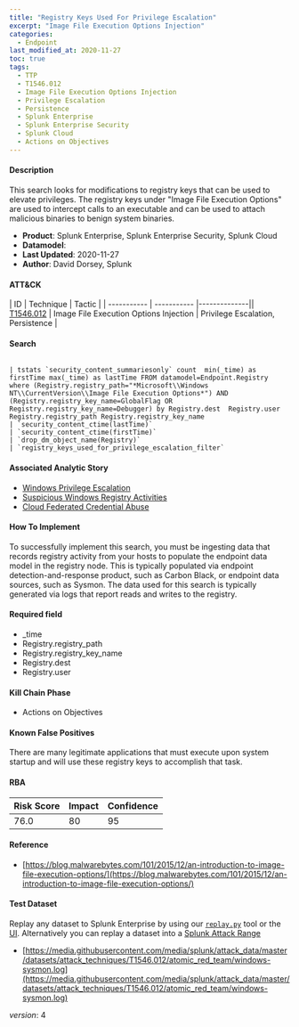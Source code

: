 ```yaml
---
title: "Registry Keys Used For Privilege Escalation"
excerpt: "Image File Execution Options Injection"
categories:
  - Endpoint
last_modified_at: 2020-11-27
toc: true
tags:
  - TTP
  - T1546.012
  - Image File Execution Options Injection
  - Privilege Escalation
  - Persistence
  - Splunk Enterprise
  - Splunk Enterprise Security
  - Splunk Cloud
  - Actions on Objectives
---
```


#### Description

This search looks for modifications to registry keys that can be used to elevate privileges. The registry keys under &#34;Image File Execution Options&#34; are used to intercept calls to an executable and can be used to attach malicious binaries to benign system binaries.

- **Product**: Splunk Enterprise, Splunk Enterprise Security, Splunk Cloud
- **Datamodel**:
- **Last Updated**: 2020-11-27
- **Author**: David Dorsey, Splunk


#### ATT&CK

| ID          | Technique   | Tactic       |
| ----------- | ----------- |--------------|| [T1546.012](https://attack.mitre.org/techniques/T1546/012/) | Image File Execution Options Injection | Privilege Escalation, Persistence |


#### Search

```

| tstats `security_content_summariesonly` count  min(_time) as firstTime max(_time) as lastTime FROM datamodel=Endpoint.Registry where (Registry.registry_path="*Microsoft\\Windows NT\\CurrentVersion\\Image File Execution Options*") AND (Registry.registry_key_name=GlobalFlag OR Registry.registry_key_name=Debugger) by Registry.dest  Registry.user Registry.registry_path Registry.registry_key_name 
| `security_content_ctime(lastTime)`  
| `security_content_ctime(firstTime)` 
| `drop_dm_object_name(Registry)` 
| `registry_keys_used_for_privilege_escalation_filter`
```

#### Associated Analytic Story
* [Windows Privilege Escalation](_stories/windows_privilege_escalation)
* [Suspicious Windows Registry Activities](_stories/suspicious_windows_registry_activities)
* [Cloud Federated Credential Abuse](_stories/cloud_federated_credential_abuse)


#### How To Implement
To successfully implement this search, you must be ingesting data that records registry activity from your hosts to populate the endpoint data model in the registry node. This is typically populated via endpoint detection-and-response product, such as Carbon Black, or endpoint data sources, such as Sysmon. The data used for this search is typically generated via logs that report reads and writes to the registry.

#### Required field
* _time
* Registry.registry_path
* Registry.registry_key_name
* Registry.dest
* Registry.user


#### Kill Chain Phase
* Actions on Objectives


#### Known False Positives
There are many legitimate applications that must execute upon system startup and will use these registry keys to accomplish that task.



#### RBA

| Risk Score  | Impact      | Confidence   |
| ----------- | ----------- |--------------|
| 76.0 | 80 | 95 |



#### Reference

* [https://blog.malwarebytes.com/101/2015/12/an-introduction-to-image-file-execution-options/](https://blog.malwarebytes.com/101/2015/12/an-introduction-to-image-file-execution-options/)



#### Test Dataset
Replay any dataset to Splunk Enterprise by using our [`replay.py`](https://github.com/splunk/attack_data#using-replaypy) tool or the [UI](https://github.com/splunk/attack_data#using-ui).
Alternatively you can replay a dataset into a [Splunk Attack Range](https://github.com/splunk/attack_range#replay-dumps-into-attack-range-splunk-server)

* [https://media.githubusercontent.com/media/splunk/attack_data/master/datasets/attack_techniques/T1546.012/atomic_red_team/windows-sysmon.log](https://media.githubusercontent.com/media/splunk/attack_data/master/datasets/attack_techniques/T1546.012/atomic_red_team/windows-sysmon.log)


_version_: 4
